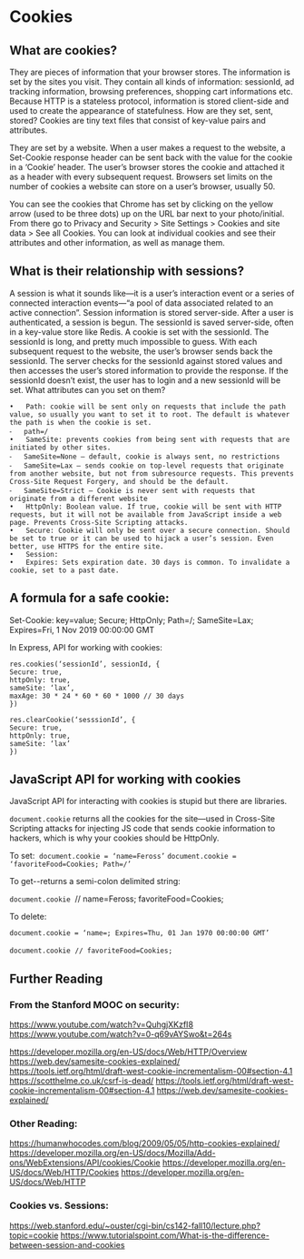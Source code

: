# Cookies

## What are cookies?
They are pieces of information that your browser stores. The information is set by the sites you visit. They contain all kinds of information: sessionId, ad tracking information, browsing preferences, shopping cart informations etc.
Because HTTP is a stateless protocol, information is stored client-side and used to create the appearance of statefulness.
How are they set, sent, stored?
Cookies are tiny text files that consist of key-value pairs and attributes.

They are set by a website. When a user makes a request to the website, a Set-Cookie response header can be sent back with the value for the cookie in a ‘Cookie’ header. The user’s browser stores the cookie and attached it as a header with every subsequent request.
Browsers set limits on the number of cookies a website can store on a user’s browser, usually 50. 

You can see the cookies that Chrome has set by clicking on the yellow arrow (used to be three dots) up on the URL bar next to your photo/initial. From there go to Privacy and Security > Site Settings > Cookies and site data > See all Cookies. You can look at individual cookies and see their attributes and other information, as well as manage them.

## What is their relationship with sessions?
A session is what it sounds like—it is a user’s interaction event or a series of connected interaction events—“a pool of data associated related to an active connection”. Session information is stored server-side. After a user is authenticated, a session is begun. The sessionId is saved server-side, often in a key-value store like Redis. A cookie is set with the sessionId. The sessionId is long, and pretty much impossible to guess. With each subsequent request to the website, the user’s browser sends back the sessionId. The server checks for the sessionId against stored values and then accesses the user’s stored information to provide the response. If the sessionId doesn’t exist, the user has to login and a new sessionId will be set. 
What attributes can you set on them?

	•	Path: cookie will be sent only on requests that include the path value, so usually you want to set it to root. The default is whatever the path is when the cookie is set.
	⁃	path=/ 
	•	SameSite: prevents cookies from being sent with requests that are initiated by other sites. 
	⁃	SameSite=None — default, cookie is always sent, no restrictions
	⁃	SameSite=Lax — sends cookie on top-level requests that originate from another website, but not from subresource requests. This prevents Cross-Site Request Forgery, and should be the default.
	⁃	SameSite=Strict — Cookie is never sent with requests that originate from a different website
	•	HttpOnly: Boolean value. If true, cookie will be sent with HTTP requests, but it will not be available from JavaScript inside a web page. Prevents Cross-Site Scripting attacks.
	•	Secure: Cookie will only be sent over a secure connection. Should be set to true or it can be used to hijack a user’s session. Even better, use HTTPS for the entire site.
	•	Session: 
	•	Expires: Sets expiration date. 30 days is common. To invalidate a cookie, set to a past date.


## A formula for a safe cookie:  
Set-Cookie: key=value; Secure; HttpOnly; Path=/; SameSite=Lax; Expires=Fri, 1 Nov 2019 00:00:00 GMT

In Express, API for working with cookies:

```
res.cookies(‘sessionId’, sessionId, {
Secure: true,
httpOnly: true,
sameSite: ‘lax’,
maxAge: 30 * 24 * 60 * 60 * 1000 // 30 days
})

res.clearCookie(‘sesssionId’, {
Secure: true,
httpOnly: true,
sameSite: ‘lax’
})
```

## JavaScript API for working with cookies

JavaScript API for interacting with cookies is stupid but there are libraries.

`document.cookie` returns all the cookies for the site—used in Cross-Site Scripting attacks for injecting JS code that sends cookie information to hackers, which is why your cookies should be HttpOnly.

To set: 
`document.cookie = ‘name=Feross’`
`document.cookie = ‘favoriteFood=Cookies; Path=/’`

To get--returns a semi-colon delimited string:

`document.cookie` 
// name=Feross; favoriteFood=Cookies;

To delete: 

`document.cookie = ‘name=; Expires=Thu, 01 Jan 1970 00:00:00 GMT’`

`document.cookie` 
`// favoriteFood=Cookies;`

## Further Reading
### From the Stanford MOOC on security:
https://www.youtube.com/watch?v=QuhgjXKzfI8
https://www.youtube.com/watch?v=0-q69vAYSwo&t=264s

https://developer.mozilla.org/en-US/docs/Web/HTTP/Overview
https://web.dev/samesite-cookies-explained/
https://tools.ietf.org/html/draft-west-cookie-incrementalism-00#section-4.1
https://scotthelme.co.uk/csrf-is-dead/
https://tools.ietf.org/html/draft-west-cookie-incrementalism-00#section-4.1
https://web.dev/samesite-cookies-explained/

### Other Reading:
https://humanwhocodes.com/blog/2009/05/05/http-cookies-explained/
https://developer.mozilla.org/en-US/docs/Mozilla/Add-ons/WebExtensions/API/cookies/Cookie
https://developer.mozilla.org/en-US/docs/Web/HTTP/Cookies
https://developer.mozilla.org/en-US/docs/Web/HTTP

### Cookies vs. Sessions:
https://web.stanford.edu/~ouster/cgi-bin/cs142-fall10/lecture.php?topic=cookie
https://www.tutorialspoint.com/What-is-the-difference-between-session-and-cookies
